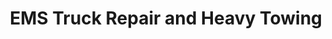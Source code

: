 ---
title: "EMS Truck Repair and Heavy Towing"
url: /miles-city/ems-truck-repair-and-heavy-towing/
shop: car repair
---